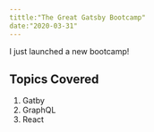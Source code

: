 ```yaml
---
tittle:"The Great Gatsby Bootcamp"
date:"2020-03-31"
---
```


I just launched a new bootcamp!

## Topics Covered

1. Gatby
2. GraphQL
3. React